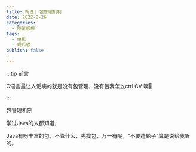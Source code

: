 ```yaml
---
title: 胡说| 包管理机制
date: 2022-8-26
categories:
  - 随笔感想
tags:
  - 电影
  - 观后感
publish: false

---
```


:::tip 前言

 C语言最让人诟病的就是没有包管理，没有包我怎么ctrl CV 啊🤔

:::

包管理机制

学过Java的人都知道，

Java有吩丰富的包，不管什么，先找包，万一有呢，“不要造轮子”算是说给我听的。

